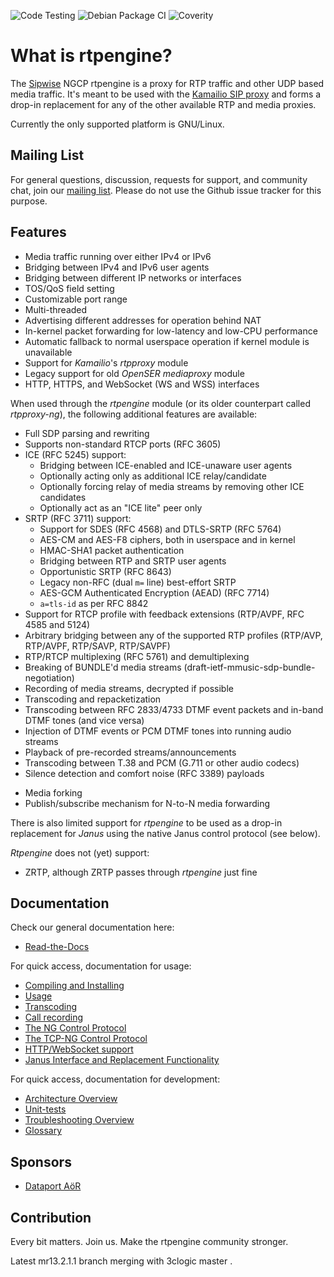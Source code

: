 ![Code Testing](https://github.com/sipwise/rtpengine/workflows/Code%20Testing/badge.svg)
![Debian Package CI](https://github.com/sipwise/rtpengine/workflows/Debian%20Packaging/badge.svg)
![Coverity](https://img.shields.io/coverity/scan/sipwise-rtpengine.svg)

# What is rtpengine?

The [Sipwise](http://www.sipwise.com/) NGCP rtpengine is a proxy for RTP traffic and other UDP based
media traffic. It's meant to be used with the [Kamailio SIP proxy](http://www.kamailio.org/)
and forms a drop-in replacement for any of the other available RTP and media
proxies.

Currently the only supported platform is GNU/Linux.

## Mailing List

For general questions, discussion, requests for support, and community chat,
join our [mailing list](https://rtpengine.com/mailing-list). Please do not use
the Github issue tracker for this purpose.

## Features

* Media traffic running over either IPv4 or IPv6
* Bridging between IPv4 and IPv6 user agents
* Bridging between different IP networks or interfaces
* TOS/QoS field setting
* Customizable port range
* Multi-threaded
* Advertising different addresses for operation behind NAT
* In-kernel packet forwarding for low-latency and low-CPU performance
* Automatic fallback to normal userspace operation if kernel module is unavailable
* Support for *Kamailio*'s *rtpproxy* module
* Legacy support for old *OpenSER* *mediaproxy* module
* HTTP, HTTPS, and WebSocket (WS and WSS) interfaces

When used through the *rtpengine* module (or its older counterpart called *rtpproxy-ng*),
the following additional features are available:

- Full SDP parsing and rewriting
- Supports non-standard RTCP ports (RFC 3605)
- ICE (RFC 5245) support:
  + Bridging between ICE-enabled and ICE-unaware user agents
  + Optionally acting only as additional ICE relay/candidate
  + Optionally forcing relay of media streams by removing other ICE candidates
  + Optionally act as an "ICE lite" peer only
- SRTP (RFC 3711) support:
  + Support for SDES (RFC 4568) and DTLS-SRTP (RFC 5764)
  + AES-CM and AES-F8 ciphers, both in userspace and in kernel
  + HMAC-SHA1 packet authentication
  + Bridging between RTP and SRTP user agents
  + Opportunistic SRTP (RFC 8643)
  + Legacy non-RFC (dual `m=` line) best-effort SRTP
  + AES-GCM Authenticated Encryption (AEAD) (RFC 7714)
  + `a=tls-id` as per RFC 8842
- Support for RTCP profile with feedback extensions (RTP/AVPF, RFC 4585 and 5124)
- Arbitrary bridging between any of the supported RTP profiles (RTP/AVP, RTP/AVPF,
  RTP/SAVP, RTP/SAVPF)
- RTP/RTCP multiplexing (RFC 5761) and demultiplexing
- Breaking of BUNDLE'd media streams (draft-ietf-mmusic-sdp-bundle-negotiation)
- Recording of media streams, decrypted if possible
- Transcoding and repacketization
- Transcoding between RFC 2833/4733 DTMF event packets and in-band DTMF tones (and vice versa)
- Injection of DTMF events or PCM DTMF tones into running audio streams
- Playback of pre-recorded streams/announcements
- Transcoding between T.38 and PCM (G.711 or other audio codecs)
- Silence detection and comfort noise (RFC 3389) payloads
* Media forking
* Publish/subscribe mechanism for N-to-N media forwarding

There is also limited support for *rtpengine* to be used as a drop-in
replacement for *Janus* using the native Janus control protocol (see below).

*Rtpengine* does not (yet) support:

* ZRTP, although ZRTP passes through *rtpengine* just fine

## Documentation

Check our general documentation here:
* [Read-the-Docs](https://rtpengine.readthedocs.io/en/latest/)

For quick access, documentation for usage:
* [Compiling and Installing](https://rtpengine.readthedocs.io/en/latest/compiling_and_installing.html)
* [Usage](https://rtpengine.readthedocs.io/en/latest/usage.html)
* [Transcoding](https://rtpengine.readthedocs.io/en/latest/transcoding.html)
* [Call recording](https://rtpengine.readthedocs.io/en/latest/call_recording.html)
* [The NG Control Protocol](https://rtpengine.readthedocs.io/en/latest/ng_control_protocol.html)
* [The TCP-NG Control Protocol](https://rtpengine.readthedocs.io/en/latest/tcpng_control_protocol.html)
* [HTTP/WebSocket support](https://rtpengine.readthedocs.io/en/latest/http_websocket_support.html)
* [Janus Interface and Replacement Functionality](https://rtpengine.readthedocs.io/en/latest/janus_interface_and_replacement.html)

For quick access, documentation for development:
* [Architecture Overview](https://rtpengine.readthedocs.io/en/latest/architecture.html)
* [Unit-tests](https://rtpengine.readthedocs.io/en/latest/tests.html)
* [Troubleshooting Overview](https://rtpengine.readthedocs.io/en/latest/troubleshooting.html)
* [Glossary](https://rtpengine.readthedocs.io/en/latest/glossary.html)

## Sponsors

* [Dataport AöR](https://www.dataport.de/)

## Contribution

Every bit matters. Join us. Make the rtpengine community stronger.

Latest mr13.2.1.1 branch merging with 3clogic master . 
